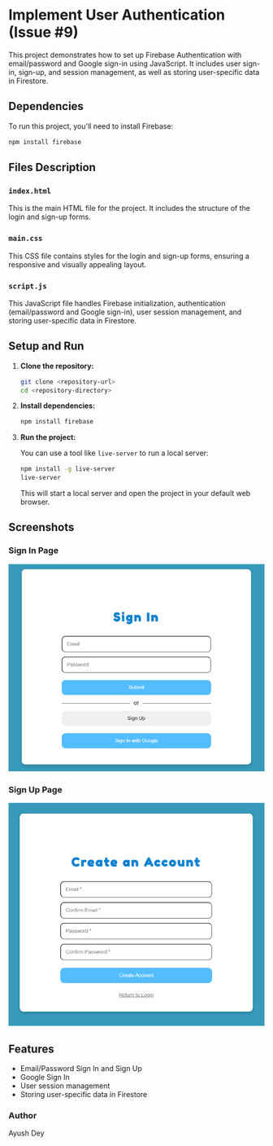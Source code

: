
# Implement User Authentication (Issue #9)

This project demonstrates how to set up Firebase Authentication with email/password and Google sign-in using JavaScript. It includes user sign-in, sign-up, and session management, as well as storing user-specific data in Firestore.


## Dependencies

To run this project, you'll need to install Firebase:

```sh
npm install firebase
```

## Files Description

### `index.html`

This is the main HTML file for the project. It includes the structure of the login and sign-up forms.

### `main.css`

This CSS file contains styles for the login and sign-up forms, ensuring a responsive and visually appealing layout.

### `script.js`

This JavaScript file handles Firebase initialization, authentication (email/password and Google sign-in), user session management, and storing user-specific data in Firestore.

## Setup and Run

1. **Clone the repository:**

   ```sh
   git clone <repository-url>
   cd <repository-directory>
   ```

2. **Install dependencies:**

   ```sh
   npm install firebase
   ```

3. **Run the project:**

   You can use a tool like `live-server` to run a local server:

   ```sh
   npm install -g live-server
   live-server
   ```

   This will start a local server and open the project in your default web browser.

## Screenshots

### Sign In Page

![Sign In Page](image.png)

### Sign Up Page

![Sign Up Page](image-1.png)

## Features

- Email/Password Sign In and Sign Up
- Google Sign In
- User session management
- Storing user-specific data in Firestore


### Author

Ayush Dey

